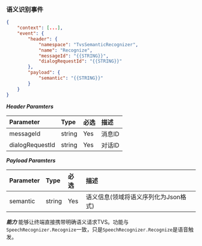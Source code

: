 ### 语义识别事件
```json
{
    "context": [...],
    "event": {
        "header": {
            "namespace": "TvsSemanticRecognizer",
            "name": "Recognize",
            "messageId": "{{STRING}}",
            "dialogRequestId": "{{STRING}}"
        },
        "payload": {
            "semantic": "{{STRING}}"
        }
    }
}    
```

***Header Paramters***

|    Parameter            |    Type        |    必选    |    描述                                |
|    :-------------------    |    :--------    |    :-----    |    :--------------------------------    |
|    messageId            |    string    |    Yes    |    消息ID                            |
|    dialogRequestId    |    string    |    Yes    |    对话ID                            |

***Payload Paramters***

|    Parameter                    |    Type        |    必选    |    描述                                                        |
|    :---------------------------    |    :--------    |    :-----    |    :-------------------------------------------------------    |
|    semantic                    |    string    |    Yes    |    语义信息(领域将语义序列化为Json格式)    |



***能力***
能够让终端直接携带明确语义请求TVS。功能与`SpeechRecognizer.Recognize`一致，只是`SpeechRecognizer.Recognize`是语音触发。